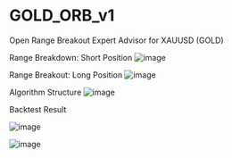 # GOLD_ORB_v1
Open Range Breakout Expert Advisor for XAUUSD (GOLD)  

Range Breakdown: Short Position
![image](https://user-images.githubusercontent.com/117939069/201951342-59ac1ab4-37fc-45f8-880e-5c5ea66127cc.png)

Range Breakout: Long Position
![image](https://user-images.githubusercontent.com/117939069/201953535-3fc70a14-5b7f-4648-a80c-0160accc31aa.png)

Algorithm Structure
![image](https://user-images.githubusercontent.com/117939069/201953919-a6dd6e05-4918-42ac-b340-c46b8edf67a4.png)


Backtest Result

![image](https://user-images.githubusercontent.com/117939069/201954432-3b38daf8-e183-4cfa-8384-3f88e2d8fc1c.png)

![image](https://user-images.githubusercontent.com/117939069/201954567-2c30a2c0-ec65-4bf6-83ac-59ddee0d188b.png)

